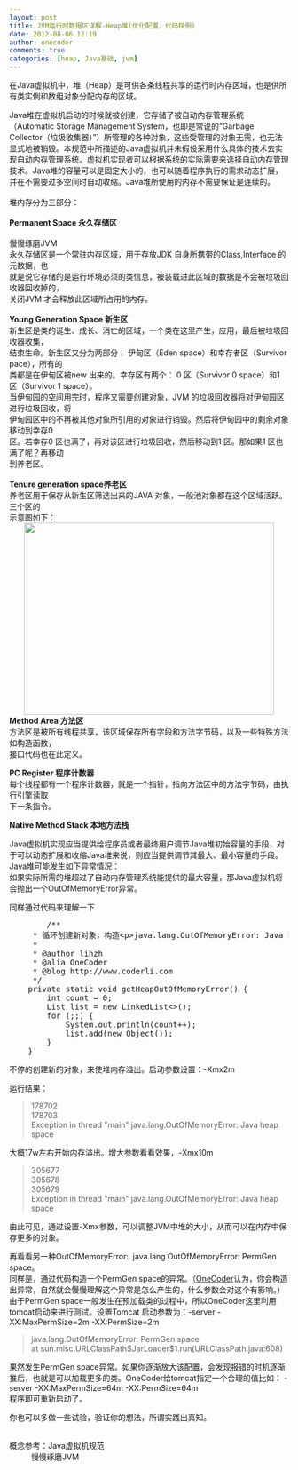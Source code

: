 ```yaml
---
layout: post
title: JVM运行时数据区详解-Heap堆(优化配置、代码样例)
date: 2012-08-06 12:19
author: onecoder
comments: true
categories: [heap, Java基础, jvm]
---
```

<p>
	在Java虚拟机中，堆（Heap）是可供各条线程共享的运行时内存区域，也是供所有类实例和数组对象分配内存的区域。</p>
<div>
	Java堆在虚拟机启动的时候就被创建，它存储了被自动内存管理系统（Automatic Storage Management System，也即是常说的&ldquo;Garbage Collector（垃圾收集器）&rdquo;）所管理的各种对象，这些受管理的对象无需，也无法显式地被销毁。本规范中所描述的Java虚拟机并未假设采用什么具体的技术去实现自动内存管理系统。虚拟机实现者可以根据系统的实际需要来选择自动内存管理技术。Java堆的容量可以是固定大小的，也可以随着程序执行的需求动态扩展，并在不需要过多空间时自动收缩。Java堆所使用的内存不需要保证是连续的。</div>
<div>
	&nbsp;</div>
<div>
	堆内存分为三部分：</div>
<div>
	&nbsp;</div>
<div>
	<div>
		<strong>Permanent Space 永久存储区</strong></div>
	<div>
		&nbsp;</div>
	<div>
		慢慢琢磨JVM</div>
	<div>
		永久存储区是一个常驻内存区域，用于存放JDK 自身所携带的Class,Interface 的元数据，也</div>
	<div>
		就是说它存储的是运行环境必须的类信息，被装载进此区域的数据是不会被垃圾回收器回收掉的，</div>
	<div>
		关闭JVM 才会释放此区域所占用的内存。</div>
	<div>
		&nbsp;</div>
	<div>
		<strong>Young Generation Space 新生区</strong></div>
	<div>
		新生区是类的诞生、成长、消亡的区域，一个类在这里产生，应用，最后被垃圾回收器收集，</div>
	<div>
		结束生命。新生区又分为两部分： 伊甸区（Eden space）和幸存者区（Survivor pace），所有的</div>
	<div>
		类都是在伊甸区被new 出来的。幸存区有两个： 0 区（Survivor 0 space）和1 区（Survivor 1 space）。</div>
	<div>
		当伊甸园的空间用完时，程序又需要创建对象，JVM 的垃圾回收器将对伊甸园区进行垃圾回收，将</div>
	<div>
		伊甸园区中的不再被其他对象所引用的对象进行销毁。然后将伊甸园中的剩余对象移动到幸存0</div>
	<div>
		区。若幸存0 区也满了，再对该区进行垃圾回收，然后移动到1 区。那如果1 区也满了呢？再移动</div>
	<div>
		到养老区。</div>
	<div>
		&nbsp;</div>
	<div>
		<strong>Tenure generation space养老区</strong></div>
</div>
<div>
	<div>
		养老区用于保存从新生区筛选出来的JAVA 对象，一般池对象都在这个区域活跃。 三个区的</div>
	<div>
		示意图如下：</div>
	<div style="text-align: center; ">
		<img alt="" src="http://onecoder.qiniudn.com/8wuliao/CaAl7Hfo/13z2a5.png" style="width: 450px; height: 346px; " /></div>
	<div style="text-align: left; ">
		<strong>Method Area 方法区</strong><br />
		方法区是被所有线程共享，该区域保存所有字段和方法字节码，以及一些特殊方法如构造函数，<br />
		接口代码也在此定义。
		<p>
			<strong>PC Register 程序计数器</strong><br />
			每个线程都有一个程序计数器，就是一个指针，指向方法区中的方法字节码，由执行引擎读取<br />
			下一条指令。</p>
		<strong>Native Method Stack 本地方法栈</strong>
		<p>
			Java虚拟机实现应当提供给程序员或者最终用户调节Java堆初始容量的手段，对于可以动态扩展和收缩Java堆来说，则应当提供调节其最大、最小容量的手段。<br />
			Java堆可能发生如下异常情况：<br />
			如果实际所需的堆超过了自动内存管理系统能提供的最大容量，那Java虚拟机将会抛出一个OutOfMemoryError异常。</p>
		<p>
			同样通过代码来理解一下</p>
		<pre class="brush:java;first-line:1;pad-line-numbers:true;highlight:null;collapse:false;">
        /**
	 * 循环创建新对象，构造&lt;p&gt;java.lang.OutOfMemoryError: Java heap space&lt;/p&gt;异常
	 * 
	 * @author lihzh
	 * @alia OneCoder
	 * @blog http://www.coderli.com
	 */
	private static void getHeapOutOfMemoryError() {
		int count = 0;
		List list = new LinkedList&lt;&gt;();
		for (;;) {
			System.out.println(count++);
			list.add(new Object());
		}
	}
</pre>
		<p>
			不停的创建新的对象，来使堆内存溢出。启动参数设置：-Xmx2m</p>
	</div>
</div>
<p>
	运行结果：</p>
<blockquote>
	<p>
		178702<br />
		178703<br />
		Exception in thread &quot;main&quot; java.lang.OutOfMemoryError: Java heap space</p>
</blockquote>
<p>
	大概17w左右开始内存溢出。增大参数看看效果，-Xmx10m</p>
<blockquote>
	<p>
		305677<br />
		305678<br />
		305679<br />
		Exception in thread &quot;main&quot; java.lang.OutOfMemoryError: Java heap space</p>
</blockquote>
<p>
	由此可见，通过设置-Xmx参数，可以调整JVM中堆的大小，从而可以在内存中保存更多的对象。</p>
<p>
	再看看另一种OutOfMemoryError:&nbsp; java.lang.OutOfMemoryError: PermGen space。<br />
	同样是，通过代码构造一个PermGen space的异常。（<a href="http://www.coderli.com">OneCoder</a>认为，你会构造出异常，自然就会慢慢理解这个异常是怎么产生的，什么参数会对这个有影响。）<br />
	由于PermGen space一般发生在预加载类的过程中，所以OneCoder这里利用tomcat启动来进行测试。设置Tomcat 启动参数为：-server -XX:MaxPermSize=2m -XX:PermSize=2m</p>
<blockquote>
	<p>
		java.lang.OutOfMemoryError: PermGen space<br />
		at sun.misc.URLClassPath$JarLoader$1.run(URLClassPath.java:608)</p>
</blockquote>
<p>
	果然发生PermGen space异常。如果你逐渐放大该配置，会发现报错的时机逐渐推后，也就是可以加载更多的类。OneCoder给tomcat指定一个合理的值比如： -server -XX:MaxPermSize=64m -XX:PermSize=64m<br />
	程序即可重新启动了。</p>
<p>
	你也可以多做一些试验，验证你的想法，所谓实践出真知。</p>
<p>
	<br />
	概念参考：Java虚拟机规范<br />
	&nbsp;&nbsp;&nbsp;&nbsp;&nbsp;&nbsp;&nbsp;&nbsp;&nbsp; 慢慢琢磨JVM</p>
<p>
	&nbsp;</p>


